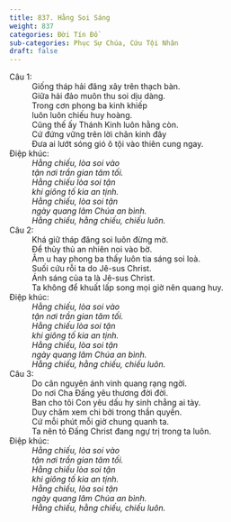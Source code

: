 ```yaml
---
title: 837. Hằng Soi Sáng
weight: 837
categories: Đời Tín Đồ
sub-categories: Phục Sự Chúa, Cứu Tội Nhân
draft: false
---
```

<dl><dt>Câu 1:</dt><dd data-verse="1">Giống tháp hải đăng xây trên thạch bàn. <br/>Giữa hải đảo muôn thu soi dịu dàng. <br/>Trong cơn phong ba kinh khiếp <br/>luôn luôn chiếu huy hoàng. <br/>Cũng thế ấy Thánh Kinh luôn hằng còn. <br/>Cứ đứng vững trên lời chân kinh đây <br/>Đưa ai lướt sóng gió ô tội vào thiên cung ngay. </dd><dt>Điệp khúc:</dt><dd data-chorus="1"><em>Hằng chiếu, lòa soi vào <br/>tận nơi trần gian tăm tối. <br/>Hằng chiếu lòa soi tận <br/>khi giông tố kia an tịnh. <br/>Hằng chiếu, lòa soi tận <br/>ngày quang lâm Chúa an bình. <br/>Hằng chiếu, hằng chiếu, chiếu luôn. </em></dd><dt>Câu 2:</dt><dd data-verse="2">Khá giữ tháp đăng soi luôn đừng mờ. <br/>Để thủy thủ an nhiên noi vào bờ. <br/>Âm u hay phong ba thấy luôn tia sáng soi loà. <br/>Suối cứu rỗi ta do Jê-sus Christ. <br/>Ánh sáng của ta là Jê-sus Christ. <br/>Ta không để khuất lấp song mọi giờ nên quang huy. </dd><dt>Điệp khúc:</dt><dd data-chorus="1"><em>Hằng chiếu, lòa soi vào <br/>tận nơi trần gian tăm tối. <br/>Hằng chiếu lòa soi tận <br/>khi giông tố kia an tịnh. <br/>Hằng chiếu, lòa soi tận <br/>ngày quang lâm Chúa an bình. <br/>Hằng chiếu, hằng chiếu, chiếu luôn. </em></dd><dt>Câu 3:</dt><dd data-verse="3">Do căn nguyên ánh vinh quang rạng ngời. <br/>Do nơi Cha Đấng yêu thương đời đời. <br/>Ban cho tôi Con yêu dấu hy sinh chẳng ai tày. <br/>Duy chăm xem chi bởi trong thần quyền. <br/>Cứ mỗi phút mỗi giờ chung quanh ta. <br/>Ta nên tỏ Đấng Christ đang ngự trị trong ta luôn. </dd><dt>Điệp khúc:</dt><dd data-chorus="1"><em>Hằng chiếu, lòa soi vào <br/>tận nơi trần gian tăm tối. <br/>Hằng chiếu lòa soi tận <br/>khi giông tố kia an tịnh. <br/>Hằng chiếu, lòa soi tận <br/>ngày quang lâm Chúa an bình. <br/>Hằng chiếu, hằng chiếu, chiếu luôn. </em></dd></dl>